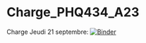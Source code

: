 # Charge_PHQ434_A23

Charge Jeudi 21 septembre: [![Binder](https://mybinder.org/badge_logo.svg)](https://mybinder.org/v2/gh/AmdaUwU/Charge_PHQ434_A23/HEAD?labpath=test.ipynb)

